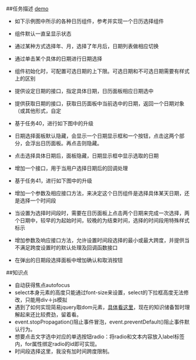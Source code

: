 ##任务描述 [demo](https://kad0108.github.io/IFE/task42)

* 如下示例图中所示的各种日历组件，参考并实现一个日历选择组件
* 组件默认一直呈显示状态
* 通过某种方式选择年、月，选择了年月后，日期列表做相应切换
* 通过单击某个具体的日期进行日期选择
* 组件初始化时，可配置可选日期的上下限。可选日期和不可选日期需要有样式上的区别
* 提供设定日期的接口，指定具体日期，日历面板相应日期选中
* 提供获取日期的接口，获取日历面板中当前选中的日期，返回一个日期对象（或其他形式，自定

* 基于任务40，进行如下图中的升级
* 日期选择面板默认隐藏，会显示一个日期显示框和一个按钮，点击这两个部分，会浮出日历面板。再点击则隐藏。
* 点击选择具体日期后，面板隐藏，日期显示框中显示选取的日期
* 增加一个接口，用于当用户选择日期后的回调处理

* 基于任务41，进行如下图中的升级
* 增加一个参数及相应接口方法，来决定这个日历组件是选择具体某天日期，还是选择一个时间段
* 当设置为选择时间段时，需要在日历面板上点击两个日期来完成一次选择，两个日期中，较早的为起始时间，较晚的为结束时间，选择的时间段用特殊样式标示
* 增加参数及响应接口方法，允许设置时间段选择的最小或最大跨度，并提供当不满足跨度设置时的默认处理及回调函数接口
* 在弹出的日期段选择面板中增加确认和取消按钮

##知识点

* 自动获得焦点autofocus
* select本身元素的高度只能通过font-size来设置，select的下拉框高度无法修改，只能用div＋js模拟
* 遇到了如何实现简易jquery取dom元素，[具体看这里](http://www.zhangxinxu.com/wordpress/2013/07/jquery-%E5%8E%9F%E7%90%86-%E6%9C%BA%E5%88%B6/)，现在的知识储备暂时理解起来还比较费劲，留着看。
* event.stopPropagation()阻止事件冒泡，event.preventDefault()阻止事件默认行为。
* 想要点击文字选中对应的单选按钮radio：将radio和文本内容放入label标签内，for属性绑定radio的id即可实现。
* 时间段选择这里，我没有加时间跨度限制。
